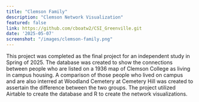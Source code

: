 ```yaml
---
title: "Clemson Family"
description: "Clemson Network Visualization"
featured: false
link: https://github.com/cboatw2/CSI_Greenville.git
date: '2025-05-07'
screenshot: "/images/clemson-family.png"
---
```


This project was completed as the final project for an independent study in Spring of 2025. The database was created to show the connections between people who are listed on a 1936 map of Clemson College as living in campus housing. A comparison of those people who lived on campus and are also interred at Woodland Cemetery at Cemetery Hill was created to assertain the difference between the two groups. The project utilized Airtable to create the database and R to create the network visualizations.